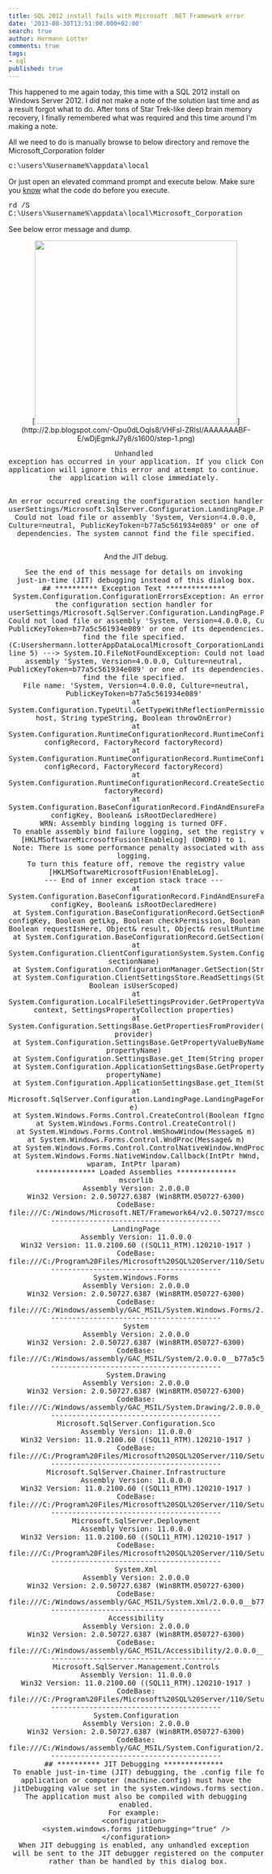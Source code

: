 ```yaml
---
title: SQL 2012 install fails with Microsoft .NET Framework error
date: '2013-08-30T13:51:00.000+02:00'
search: true
author: Hermann Lotter
comments: true
tags:
- sql
published: true
---
```


This happened to me again today, this time with a SQL 2012 install on Windows 
Server 2012. I did not make a note of the solution last time and as a result 
forgot what to do. After tons of Star Trek-like deep brain memory recovery, I 
finally remembered what was required and this time around I'm making a note. 

All we need to do is manually browse to below directory and remove the 
Microsoft_Corporation folder 
<pre><span style="font-family: Courier New, Courier, 
monospace;">c:\users\%username%\appdata\local</pre> 
Or just open an elevated command prompt and execute below. Make sure you 
[know](http://technet.microsoft.com/en-us/library/bb490990.aspx) what the code 
do before you execute. 
<pre><span style="font-family: Courier New, Courier, monospace;">rd /S 
C:\Users\%username%\appdata\local\Microsoft_Corporation</pre> 
See below error message and dump. 

<div class="separator" style="clear: both; text-align: center;">[<img 
border="0" 
src="http://2.bp.blogspot.com/-Opu0dLOqIs8/VHFsl-ZRlsI/AAAAAAABF-E/wDjEgmkJ7y8/s1600/step-1.png" 
height="362" width="400" 
/>](http://2.bp.blogspot.com/-Opu0dLOqIs8/VHFsl-ZRlsI/AAAAAAABF-E/wDjEgmkJ7y8/s1600/step-1.png) 
<pre><span style="font-family: Courier New, Courier, monospace;">Unhandled 
exception has occurred in your application. If you click Continue, the  
application will ignore this error and attempt to continue. If you click Quit, 
the  application will close immediately. 

An error occurred creating the configuration section handler for 
userSettings/Microsoft.SqlServer.Configuration.LandingPage.Properties.Settings: 
Could not load file or assembly 'System, Version=4.0.0.0, Culture=neutral, 
PublicKeyToken=b77a5c561934e089' or one of its dependencies. The system cannot 
find the file specified.</pre> 


And the JIT debug. 
<pre>See the end of this message for details on invoking 
 just-in-time (JIT) debugging instead of this dialog box. 
## ********** Exception Text ************** 
 System.Configuration.ConfigurationErrorsException: An error occurred creating 
the configuration section handler for 
userSettings/Microsoft.SqlServer.Configuration.LandingPage.Properties.Settings: 
Could not load file or assembly 'System, Version=4.0.0.0, Culture=neutral, 
PublicKeyToken=b77a5c561934e089' or one of its dependencies. The system cannot 
find the file specified. 
(C:Usershermann.lotterAppDataLocalMicrosoft_CorporationLandingPage.exe_StrongName_ryspccglaxmt4nhllj5z3thycltsvyyx11.0.0.0user.config 
line 5) ---&gt; System.IO.FileNotFoundException: Could not load file or 
assembly 'System, Version=4.0.0.0, Culture=neutral, 
PublicKeyToken=b77a5c561934e089' or one of its dependencies. The system cannot 
find the file specified. 
 File name: 'System, Version=4.0.0.0, Culture=neutral, 
PublicKeyToken=b77a5c561934e089' 
 at 
System.Configuration.TypeUtil.GetTypeWithReflectionPermission(IInternalConfigHost 
host, String typeString, Boolean throwOnError) 
 at 
System.Configuration.RuntimeConfigurationRecord.RuntimeConfigurationFactory.Init(RuntimeConfigurationRecord 
configRecord, FactoryRecord factoryRecord) 
 at 
System.Configuration.RuntimeConfigurationRecord.RuntimeConfigurationFactory.InitWithRestrictedPermissions(RuntimeConfigurationRecord 
configRecord, FactoryRecord factoryRecord) 
 at 
System.Configuration.RuntimeConfigurationRecord.CreateSectionFactory(FactoryRecord 
factoryRecord) 
 at 
System.Configuration.BaseConfigurationRecord.FindAndEnsureFactoryRecord(String 
configKey, Boolean&amp; isRootDeclaredHere) 
WRN: Assembly binding logging is turned OFF. 
 To enable assembly bind failure logging, set the registry value 
[HKLMSoftwareMicrosoftFusion!EnableLog] (DWORD) to 1. 
 Note: There is some performance penalty associated with assembly bind failure 
logging. 
 To turn this feature off, remove the registry value 
[HKLMSoftwareMicrosoftFusion!EnableLog]. 
--- End of inner exception stack trace --- 
 at 
System.Configuration.BaseConfigurationRecord.FindAndEnsureFactoryRecord(String 
configKey, Boolean&amp; isRootDeclaredHere) 
 at System.Configuration.BaseConfigurationRecord.GetSectionRecursive(String 
configKey, Boolean getLkg, Boolean checkPermission, Boolean getRuntimeObject, 
Boolean requestIsHere, Object&amp; result, Object&amp; resultRuntimeObject) 
 at System.Configuration.BaseConfigurationRecord.GetSection(String configKey) 
 at 
System.Configuration.ClientConfigurationSystem.System.Configuration.Internal.IInternalConfigSystem.GetSection(String 
sectionName) 
 at System.Configuration.ConfigurationManager.GetSection(String sectionName) 
 at System.Configuration.ClientSettingsStore.ReadSettings(String sectionName, 
Boolean isUserScoped) 
 at 
System.Configuration.LocalFileSettingsProvider.GetPropertyValues(SettingsContext 
context, SettingsPropertyCollection properties) 
 at 
System.Configuration.SettingsBase.GetPropertiesFromProvider(SettingsProvider 
provider) 
 at System.Configuration.SettingsBase.GetPropertyValueByName(String 
propertyName) 
 at System.Configuration.SettingsBase.get_Item(String propertyName) 
 at System.Configuration.ApplicationSettingsBase.GetPropertyValue(String 
propertyName) 
 at System.Configuration.ApplicationSettingsBase.get_Item(String propertyName) 
 at 
Microsoft.SqlServer.Configuration.LandingPage.LandingPageForm.OnLoad(EventArgs 
e) 
 at System.Windows.Forms.Control.CreateControl(Boolean fIgnoreVisible) 
 at System.Windows.Forms.Control.CreateControl() 
 at System.Windows.Forms.Control.WmShowWindow(Message&amp; m) 
 at System.Windows.Forms.Control.WndProc(Message&amp; m) 
 at System.Windows.Forms.Control.ControlNativeWindow.WndProc(Message&amp; m) 
 at System.Windows.Forms.NativeWindow.Callback(IntPtr hWnd, Int32 msg, IntPtr 
wparam, IntPtr lparam) 
 ************** Loaded Assemblies ************** 
 mscorlib 
 Assembly Version: 2.0.0.0 
 Win32 Version: 2.0.50727.6387 (Win8RTM.050727-6300) 
 CodeBase: 
file:///C:/Windows/Microsoft.NET/Framework64/v2.0.50727/mscorlib.dll 
 ---------------------------------------- 
 LandingPage 
 Assembly Version: 11.0.0.0 
 Win32 Version: 11.0.2100.60 ((SQL11_RTM).120210-1917 ) 
 CodeBase: 
file:///C:/Program%20Files/Microsoft%20SQL%20Server/110/Setup%20Bootstrap/SQLServer2012/x64/LandingPage.exe 
 ---------------------------------------- 
 System.Windows.Forms 
 Assembly Version: 2.0.0.0 
 Win32 Version: 2.0.50727.6387 (Win8RTM.050727-6300) 
 CodeBase: 
file:///C:/Windows/assembly/GAC_MSIL/System.Windows.Forms/2.0.0.0__b77a5c561934e089/System.Windows.Forms.dll 
 ---------------------------------------- 
 System 
 Assembly Version: 2.0.0.0 
 Win32 Version: 2.0.50727.6387 (Win8RTM.050727-6300) 
 CodeBase: 
file:///C:/Windows/assembly/GAC_MSIL/System/2.0.0.0__b77a5c561934e089/System.dll 
 ---------------------------------------- 
 System.Drawing 
 Assembly Version: 2.0.0.0 
 Win32 Version: 2.0.50727.6387 (Win8RTM.050727-6300) 
 CodeBase: 
file:///C:/Windows/assembly/GAC_MSIL/System.Drawing/2.0.0.0__b03f5f7f11d50a3a/System.Drawing.dll 
 ---------------------------------------- 
 Microsoft.SqlServer.Configuration.Sco 
 Assembly Version: 11.0.0.0 
 Win32 Version: 11.0.2100.60 ((SQL11_RTM).120210-1917 ) 
 CodeBase: 
file:///C:/Program%20Files/Microsoft%20SQL%20Server/110/Setup%20Bootstrap/SQLServer2012/x64/Microsoft.SqlServer.Configuration.Sco.DLL 
 ---------------------------------------- 
 Microsoft.SqlServer.Chainer.Infrastructure 
 Assembly Version: 11.0.0.0 
 Win32 Version: 11.0.2100.60 ((SQL11_RTM).120210-1917 ) 
 CodeBase: 
file:///C:/Program%20Files/Microsoft%20SQL%20Server/110/Setup%20Bootstrap/SQLServer2012/x64/Microsoft.SqlServer.Chainer.Infrastructure.DLL 
 ---------------------------------------- 
 Microsoft.SqlServer.Deployment 
 Assembly Version: 11.0.0.0 
 Win32 Version: 11.0.2100.60 ((SQL11_RTM).120210-1917 ) 
 CodeBase: 
file:///C:/Program%20Files/Microsoft%20SQL%20Server/110/Setup%20Bootstrap/SQLServer2012/x64/Microsoft.SqlServer.Deployment.DLL 
 ---------------------------------------- 
 System.Xml 
 Assembly Version: 2.0.0.0 
 Win32 Version: 2.0.50727.6387 (Win8RTM.050727-6300) 
 CodeBase: 
file:///C:/Windows/assembly/GAC_MSIL/System.Xml/2.0.0.0__b77a5c561934e089/System.Xml.dll 
 ---------------------------------------- 
 Accessibility 
 Assembly Version: 2.0.0.0 
 Win32 Version: 2.0.50727.6387 (Win8RTM.050727-6300) 
 CodeBase: 
file:///C:/Windows/assembly/GAC_MSIL/Accessibility/2.0.0.0__b03f5f7f11d50a3a/Accessibility.dll 
 ---------------------------------------- 
 Microsoft.SqlServer.Management.Controls 
 Assembly Version: 11.0.0.0 
 Win32 Version: 11.0.2100.60 ((SQL11_RTM).120210-1917 ) 
 CodeBase: 
file:///C:/Program%20Files/Microsoft%20SQL%20Server/110/Setup%20Bootstrap/SQLServer2012/x64/Microsoft.SqlServer.Management.Controls.DLL 
 ---------------------------------------- 
 System.Configuration 
 Assembly Version: 2.0.0.0 
 Win32 Version: 2.0.50727.6387 (Win8RTM.050727-6300) 
 CodeBase: 
file:///C:/Windows/assembly/GAC_MSIL/System.Configuration/2.0.0.0__b03f5f7f11d50a3a/System.Configuration.dll 
 ---------------------------------------- 
## ********** JIT Debugging ************** 
 To enable just-in-time (JIT) debugging, the .config file for this 
 application or computer (machine.config) must have the 
 jitDebugging value set in the system.windows.forms section. 
 The application must also be compiled with debugging 
 enabled. 
For example: 
&lt;configuration&gt; 
 &lt;system.windows.forms jitDebugging="true" /&gt; 
 &lt;/configuration&gt; 
When JIT debugging is enabled, any unhandled exception 
 will be sent to the JIT debugger registered on the computer 
 rather than be handled by this dialog box.</pre> 